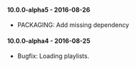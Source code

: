 #### 10.0.0-alpha5 - 2016-08-26
* PACKAGING: Add missing dependency

#### 10.0.0-alpha4 - 2016-08-25
* Bugfix: Loading playlists.